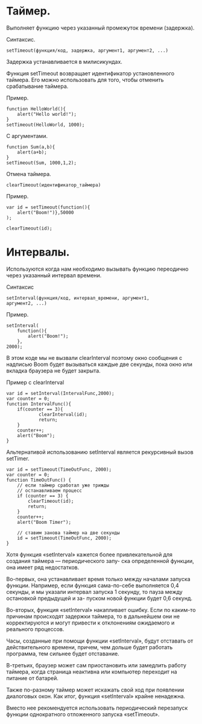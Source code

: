 # Таймер. 

Выполняет функцию через указанный промежуток времени (задержка).

Синтаксис.

    setTimeout(функция/код, задержка, аргумент1, аргумент2, ...)

Задержка устанавливается в милисикундах.

Функция setTimeout возвращает идентификатор установленного таймера. Его можно использовать для того,
чтобы отменить срабатывание таймера.


Пример.

    function HelloWorld(){
        alert("Hello world!");
    }
    setTimeout(HelloWorld, 1000);


С аргументами.

    function Sum(a,b){
        alert(a+b);
    }
    setTimeout(Sum, 1000,1,2);

Отмена таймера.

    clearTimeout(идентификатор_таймера)

Пример.

    var id = setTimeout(function(){
        alert("Boom!")},50000
    );

    clearTimeout(id);


# Интервалы.

Используются когда нам необходимо вызывать функцию переодично через указанный интервал времени.


Синтаксис

    setInterval(функция/код, интервал_времени, аргумент1,
    аргумент2, ...)

Пример.

    setInterval(
        function(){
            alert("Boom!");
        },
    2000);

В этом коде мы не вызвали clearInterval поэтому окно сообщения с надписью Boom
будет вызываться каждые две секунды, пока окно или вкладка браузера не будет закрыта.

Пример с clearInterval

    var id = setInterval(IntervalFunc,2000);
    var counter = 0;
    function IntervalFunc(){
        if(counter == 3){
                clearInterval(id);
                return;
        }
        counter++;
        alert("Boom");
    }

Альтернативой использованию setInterval является рекурсивный вызов
setTimer.

    var id = setTimeout(TimeOutFunc, 2000);
    var counter = 0;
    function TimeOutFunc() {
        // если таймер сработал уже трижды
        // останавливаем процесс
        if (counter == 3) {
            clearTimeout(id);
            return;
        }
        counter++;
        alert("Boom Timer");
        
        // ставим занова таймер на две секунды
        id = setTimeout(TimeOutFunc, 2000);
    }

Хотя функция «setInterval» кажется более привлекательной для создания таймера — периодического запу-
ска определенной функции, она имеет ряд недостатков.

Во-первых, она устанавливает время только между началами
запуска функции. Например, если функция сама-по-себе
выполняется 0,4 секунды, и мы указали интервал запуска
1 секунду, то пауза между остановкой предыдущей и за-
пуском новой функции будет 0,6 секунд.

Во-вторых, функция «setInterval» накапливает ошибку.
Если по каким-то причинам происходят задержки таймера,
то в дальнейшем они не корректируются и могут привести
к отклонениям ожидаемого и реального процессов.

Часы,
созданные при помощи функции «set­Interval», будут отставать от действительного времени, причем, чем дольше
будет работать программа, тем сильнее будет отставание.

В-третьих, браузер может сам приостановить или замедлить работу таймера, когда страница неактивна или компьютер переходит на питание от батарей.

Также по-разному таймер может искажать свой ход при появлении
диалоговых окон.
Как итог, функция «setInterval» крайне ненадежна.

Вместо нее рекомендуется использовать периодический
перезапуск функции однократного отложенного запуска
«setTimeout».





